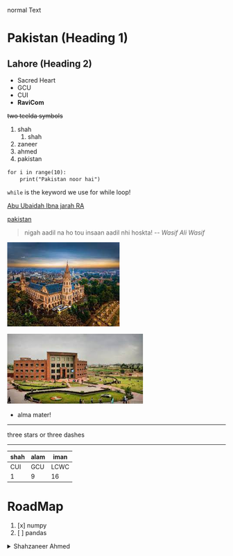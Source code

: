 normal Text
# Pakistan (Heading 1)
<!-- one heading k baad apne app hi aik line dedeta hai -->
## Lahore  (Heading 2)
- Sacred Heart
- GCU
- CUI
- **RaviCom** 

~~two teelda symbols~~

1. shah
    1. shah
2. zaneer
3. ahmed
4. pakistan

```
for i in range(10):
    print("Pakistan noor hai")
```

`while` is the keyword we use for while loop!

<!-- link k liay
[jo screen per show krna](jo actual link ho) -->
<!-- ye to actual linking hai -->

[Abu Ubaidah Ibna jarah RA](https://en.wikipedia.org/wiki/Abu_Ubayda_ibn_al-Jarrah)

<!-- isse trh inpage linking bhi hoskti hai
consider the id's to be the headings the the snake-case
 -->

 [pakistan](#pakistan-heading-1)

<!-- for quotes we can use < symbol -->
 >nigah aadil na ho tou insaan aadil nhi hoskta!
 >-- *Wasif Ali Wasif*

 <!-- ab reh gyi baat images ki -->
 <!-- 
 ![jo img ka alt text isme ana](image ka path ya link)
  -->
  ![GCU Lahore](./gcu.jpg)

  

  ![CUI Islamabad](./cui.jpg)
  
  - alma mater!


<!--line insert krne k liay -->
---
<!-- ya phir  -->
three stars or three dashes
***

<!-- table banana  -->
|shah|alam|iman|
|---|---|---|
|CUI | GCU|LCWC|
|1|9|16|


<!-- checkbox bhi banaye jasktay -->
# RoadMap

1. [x] numpy
2. [ ]  pandas 


<!-- we can also use html in the markdown language -->
<!-- details and summary tag are widely used to create readme files for github -->

<details>
<summary>Shahzaneer Ahmed</summary>
<br>
- Sacred Heart<br>
- GCU<br>
- CUI<br>
- GDSC CUI<br>
- Flutter Islamabad<br>
  
</details>
